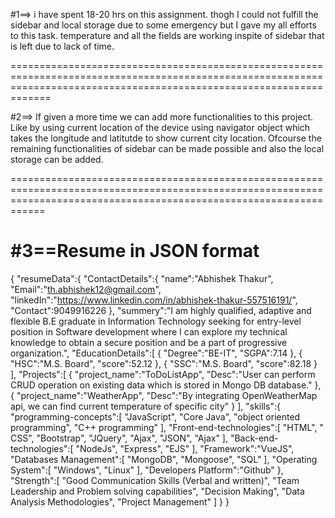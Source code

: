 #1==> i have spent 18-20 hrs on this assignment. thogh I could not fulfill the sidebar and local storage due to some emergency but I gave my all efforts to this task.
temperature and all the fields are working inspite of sidebar that is left due to lack of time.

=========================================================================================================================================================================

#2==> If given a more time we can add more functionalities to this project. 
      Like by using current location of the device using navigator object which takes the longitude and latitutde to show current city location.
      Ofcourse the remaining functionalities of sidebar can be made possible and also the local storage can be added.
      
========================================================================================================================================================================

#3==Resume in JSON format
 ========================
 
 {
    "resumeData":{
       "ContactDetails":{
          "name":"Abhishek Thakur",
          "Email":"th.abhishek12@gmail.com",
          "linkedIn":"https://www.linkedin.com/in/abhishek-thakur-557516191/",
          "Contact":9049916226
       },
       "summery":"I am highly qualified, adaptive and flexible B.E graduate in Information Technology seeking for entry-level position in Software development where I can explore my technical knowledge to obtain a secure position and be a part of progressive organization.",
       "EducationDetails":[
          {
             "Degree":"BE-IT",
             "SGPA":7.14
          },
          {
             "HSC":"M.S. Board",
             "score":52.12
          },
          {
             "SSC":"M.S. Board",
             "score":82.18
          }
       ],
       "Projects":[
          {
             "project_name":"ToDoListApp",
             "Desc":"User can perform CRUD operation on existing data which is stored in Mongo DB database."
          },
          {
             "project_name":"WeatherApp",
             "Desc":"By integrating OpenWeatherMap api, we can find current temperature of specific city"
          }
       ],
       "skills":{
          "programming-concepts":[
             "JavaScript",
             "Core Java",
             "object oriented programming",
             "C++ programming"
          ],
          "Front-end-technologies":[
             "HTML",
             " CSS",
             "Bootstrap",
             "JQuery",
             "Ajax",
             "JSON",
             "Ajax"
          ],
          "Back-end-technologies":[
             "NodeJs",
             "Express",
             "EJS"
          ],
          "Framework":"VueJS",
          "Databases Management":[
             "MongoDB",
             "Mongoose",
             "SQL"
          ],
          "Operating System":[
             "Windows",
             "Linux"
          ],
          "Developers Platform":"Github"
       },
       "Strength":[
          "Good Communication Skills (Verbal and written)",
          "Team Leadership and Problem solving capabilities",
          "Decision Making",
          "Data Analysis Methodologies",
          "Project Management"
       ]
    }
 }
